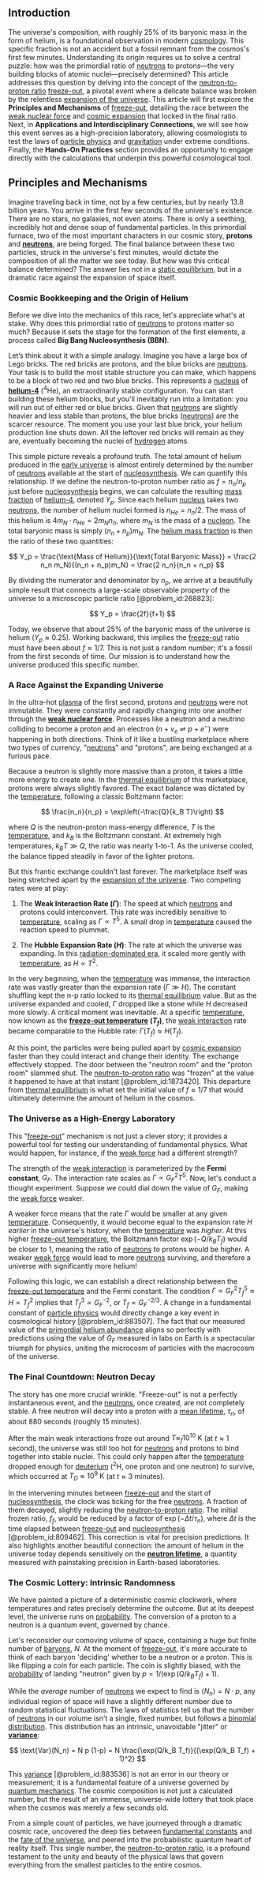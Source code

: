 ## Introduction
The universe's composition, with roughly 25% of its baryonic mass in the form of helium, is a foundational observation in modern [cosmology](@article_id:144426). This specific fraction is not an accident but a fossil remnant from the cosmos's first few minutes. Understanding its origin requires us to solve a central puzzle: how was the primordial ratio of [neutrons](@article_id:147396) to protons—the very building blocks of atomic nuclei—precisely determined? This article addresses this question by delving into the concept of the [neutron-to-proton ratio](@article_id:135742) [freeze-out](@article_id:161267), a pivotal event where a delicate balance was broken by the relentless [expansion of the universe](@article_id:159987). This article will first explore the **Principles and Mechanisms** of [freeze-out](@article_id:161267), detailing the race between the [weak nuclear force](@article_id:157085) and [cosmic expansion](@article_id:160508) that locked in the final ratio. Next, in **Applications and Interdisciplinary Connections**, we will see how this event serves as a high-precision laboratory, allowing cosmologists to test the laws of [particle physics](@article_id:144759) and [gravitation](@article_id:189056) under extreme conditions. Finally, the **Hands-On Practices** section provides an opportunity to engage directly with the calculations that underpin this powerful cosmological tool.

## Principles and Mechanisms

Imagine traveling back in time, not by a few centuries, but by nearly 13.8 billion years. You arrive in the first few seconds of the universe's existence. There are no stars, no galaxies, not even atoms. There is only a seething, incredibly hot and dense soup of fundamental particles. In this primordial furnace, two of the most important characters in our cosmic story, **protons** and **[neutrons](@article_id:147396)**, are being forged. The final balance between these two particles, struck in the universe's first minutes, would dictate the composition of all the matter we see today. But how was this critical balance determined? The answer lies not in a [static equilibrium](@article_id:163004), but in a dramatic race against the expansion of space itself.

### Cosmic Bookkeeping and the Origin of Helium

Before we dive into the mechanics of this race, let's appreciate what's at stake. Why does this primordial ratio of [neutrons](@article_id:147396) to protons matter so much? Because it sets the stage for the formation of the first elements, a process called **Big Bang Nucleosynthesis (BBN)**.

Let’s think about it with a simple analogy. Imagine you have a large box of Lego bricks. The red bricks are protons, and the blue bricks are [neutrons](@article_id:147396). Your task is to build the most stable structure you can make, which happens to be a block of two red and two blue bricks. This represents a [nucleus](@article_id:156116) of **[helium-4](@article_id:194958)** ($^4\text{He}$), an extraordinarily stable configuration. You can start building these helium blocks, but you'll inevitably run into a limitation: you will run out of either red or blue bricks. Given that [neutrons](@article_id:147396) are slightly heavier and less stable than protons, the blue bricks ([neutrons](@article_id:147396)) are the scarcer resource. The moment you use your last blue brick, your helium production line shuts down. All the leftover red bricks will remain as they are, eventually becoming the nuclei of [hydrogen](@article_id:148583) atoms.

This simple picture reveals a profound truth. The total amount of helium produced in the [early universe](@article_id:159674) is almost entirely determined by the number of [neutrons](@article_id:147396) available at the start of [nucleosynthesis](@article_id:161093). We can quantify this relationship. If we define the neutron-to-proton number ratio as $f = n_n/n_p$ just before [nucleosynthesis](@article_id:161093) begins, we can calculate the resulting [mass fraction](@article_id:161081) of [helium-4](@article_id:194958), denoted $Y_p$. Since each helium [nucleus](@article_id:156116) takes two [neutrons](@article_id:147396), the number of helium nuclei formed is $n_{He} = n_n/2$. The mass of this helium is $4 m_N \cdot n_{He} = 2 m_N n_n$, where $m_N$ is the mass of a [nucleon](@article_id:157895). The total baryonic mass is simply $(n_n + n_p) m_N$. The [helium mass fraction](@article_id:198687) is then the ratio of these two quantities:

$$
Y_p = \frac{\text{Mass of Helium}}{\text{Total Baryonic Mass}} = \frac{2 n_n m_N}{(n_n + n_p)m_N} = \frac{2 n_n}{n_n + n_p}
$$

By dividing the numerator and denominator by $n_p$, we arrive at a beautifully simple result that connects a large-scale observable property of the universe to a microscopic particle ratio [@problem_id:268823]:

$$
Y_p = \frac{2f}{f+1}
$$

Today, we observe that about 25% of the baryonic mass of the universe is helium ($Y_p \approx 0.25$). Working backward, this implies the [freeze-out](@article_id:161267) ratio must have been about $f \approx 1/7$. This is not just a random number; it's a fossil from the first seconds of time. Our mission is to understand how the universe produced this specific number.

### A Race Against the Expanding Universe

In the ultra-hot [plasma](@article_id:136188) of the first second, protons and [neutrons](@article_id:147396) were not immutable. They were constantly and rapidly changing into one another through the **[weak nuclear force](@article_id:157085)**. Processes like a neutron and a neutrino colliding to become a proton and an electron ($n + \nu_e \rightleftharpoons p + e^-$) were happening in both directions. Think of it like a bustling marketplace where two types of currency, "[neutrons](@article_id:147396)" and "protons", are being exchanged at a furious pace.

Because a neutron is slightly more massive than a proton, it takes a little more energy to create one. In the [thermal equilibrium](@article_id:141199) of this marketplace, protons were always slightly favored. The exact balance was dictated by the [temperature](@article_id:145715), following a classic Boltzmann factor:

$$
\frac{n_n}{n_p} = \exp\left(-\frac{Q}{k_B T}\right)
$$

where $Q$ is the neutron-proton mass-energy difference, $T$ is the [temperature](@article_id:145715), and $k_B$ is the Boltzmann constant. At extremely high temperatures, $k_B T \gg Q$, the ratio was nearly 1-to-1. As the universe cooled, the balance tipped steadily in favor of the lighter protons.

But this frantic exchange couldn't last forever. The marketplace itself was being stretched apart by the [expansion of the universe](@article_id:159987). Two competing rates were at play:

1.  The **Weak Interaction Rate ($\Gamma$)**: The speed at which [neutrons](@article_id:147396) and protons could interconvert. This rate was incredibly sensitive to [temperature](@article_id:145715), scaling as $\Gamma \propto T^5$. A small drop in [temperature](@article_id:145715) caused the reaction speed to plummet.

2.  The **Hubble Expansion Rate ($H$)**: The rate at which the universe was expanding. In this [radiation-dominated era](@article_id:261392), it scaled more gently with [temperature](@article_id:145715), as $H \propto T^2$.

In the very beginning, when the [temperature](@article_id:145715) was immense, the interaction rate was vastly greater than the expansion rate ($\Gamma \gg H$). The constant shuffling kept the n-p ratio locked to its [thermal equilibrium](@article_id:141199) value. But as the universe expanded and cooled, $\Gamma$ dropped like a stone while $H$ decreased more slowly. A critical moment was inevitable. At a specific [temperature](@article_id:145715), now known as the **[freeze-out temperature](@article_id:157651) ($T_f$)**, the [weak interaction](@article_id:152448) rate became comparable to the Hubble rate: $\Gamma(T_f) \approx H(T_f)$.

At this point, the particles were being pulled apart by [cosmic expansion](@article_id:160508) faster than they could interact and change their identity. The exchange effectively stopped. The door between the "neutron room" and the "proton room" slammed shut. The [neutron-to-proton ratio](@article_id:135742) was "frozen" at the value it happened to have at that instant [@problem_id:1873420]. This departure from [thermal equilibrium](@article_id:141199) is what set the initial value of $f \approx 1/7$ that would ultimately determine the amount of helium in the cosmos.

### The Universe as a High-Energy Laboratory

This "[freeze-out](@article_id:161267)" mechanism is not just a clever story; it provides a powerful tool for testing our understanding of fundamental physics. What would happen, for instance, if the [weak force](@article_id:157620) had a different strength?

The strength of the [weak interaction](@article_id:152448) is parameterized by the **Fermi constant**, $G_F$. The interaction rate scales as $\Gamma \propto G_F^2 T^5$. Now, let's conduct a thought experiment. Suppose we could dial down the value of $G_F$, making the [weak force](@article_id:157620) weaker.

A weaker force means that the rate $\Gamma$ would be smaller at any given [temperature](@article_id:145715). Consequently, it would become equal to the expansion rate $H$ *earlier* in the universe's history, when the [temperature](@article_id:145715) was *higher*. At this higher [freeze-out temperature](@article_id:157651), the Boltzmann factor $\exp(-Q/k_B T_f)$ would be closer to 1, meaning the ratio of [neutrons](@article_id:147396) to protons would be higher. A weaker [weak force](@article_id:157620) would lead to more [neutrons](@article_id:147396) surviving, and therefore a universe with significantly more helium!

Following this logic, we can establish a direct relationship between the [freeze-out temperature](@article_id:157651) and the Fermi constant. The condition $\Gamma \propto G_F^2 T_f^5 \approx H \propto T_f^2$ implies that $T_f^3 \propto G_F^{-2}$, or $T_f \propto G_F^{-2/3}$. A change in a fundamental constant of [particle physics](@article_id:144759) would directly change a key event in cosmological history [@problem_id:883507]. The fact that our measured value of the [primordial helium abundance](@article_id:158106) aligns so perfectly with predictions using the value of $G_F$ measured in labs on Earth is a spectacular triumph for physics, uniting the microcosm of particles with the macrocosm of the universe.

### The Final Countdown: Neutron Decay

The story has one more crucial wrinkle. "Freeze-out" is not a perfectly instantaneous event, and the [neutrons](@article_id:147396), once created, are not completely stable. A free neutron will decay into a proton with a [mean lifetime](@article_id:272919), $\tau_n$, of about 880 seconds (roughly 15 minutes).

After the main weak interactions froze out around $T \approx_f 10^{10} \text{ K}$ (at $t \approx 1$ second), the universe was still too hot for [neutrons](@article_id:147396) and protons to bind together into stable nuclei. This could only happen after the [temperature](@article_id:145715) dropped enough for [deuterium](@article_id:194212) ($^2\text{H}$, one proton and one neutron) to survive, which occurred at $T_D \approx 10^9 \text{ K}$ (at $t \approx 3$ minutes).

In the intervening minutes between [freeze-out](@article_id:161267) and the start of [nucleosynthesis](@article_id:161093), the clock was ticking for the free [neutrons](@article_id:147396). A fraction of them decayed, slightly reducing the [neutron-to-proton ratio](@article_id:135742). The initial frozen ratio, $f_f$, would be reduced by a factor of $\exp(-\Delta t / \tau_n)$, where $\Delta t$ is the time elapsed between [freeze-out](@article_id:161267) and [nucleosynthesis](@article_id:161093) [@problem_id:809462]. This correction is vital for precision predictions. It also highlights another beautiful connection: the amount of helium in the universe today depends sensitively on the **[neutron lifetime](@article_id:159198)**, a quantity measured with painstaking precision in Earth-based laboratories.

### The Cosmic Lottery: Intrinsic Randomness

We have painted a picture of a deterministic cosmic clockwork, where temperatures and rates precisely determine the outcome. But at its deepest level, the universe runs on [probability](@article_id:263106). The conversion of a proton to a neutron is a quantum event, governed by chance.

Let's reconsider our comoving volume of space, containing a huge but finite number of [baryons](@article_id:193238), $N$. At the moment of [freeze-out](@article_id:161267), it's more accurate to think of each baryon 'deciding' whether to be a neutron or a proton. This is like flipping a coin for each particle. The coin is slightly biased, with the [probability](@article_id:263106) of landing "neutron" given by $p = 1 / (\exp(Q/k_B T_f) + 1)$.

While the *average* number of [neutrons](@article_id:147396) we expect to find is $\langle N_n \rangle = N \cdot p$, any individual region of space will have a slightly different number due to random statistical fluctuations. The laws of statistics tell us that the number of [neutrons](@article_id:147396) in our volume isn't a single, fixed number, but follows a [binomial distribution](@article_id:140687). This distribution has an intrinsic, unavoidable "jitter" or **[variance](@article_id:148683)**:

$$
\text{Var}(N_n) = N p (1-p) = N \frac{\exp(Q/k_B T_f)}{(\exp(Q/k_B T_f) + 1)^2}
$$

This [variance](@article_id:148683) [@problem_id:883536] is not an error in our theory or measurement; it is a fundamental feature of a universe governed by [quantum mechanics](@article_id:141149). The cosmic composition is not just a calculated number, but the result of an immense, universe-wide lottery that took place when the cosmos was merely a few seconds old.

From a simple count of particles, we have journeyed through a dramatic cosmic race, uncovered the deep ties between [fundamental constants](@article_id:148280) and the [fate of the universe](@article_id:158881), and peered into the probabilistic quantum heart of reality itself. This single number, the [neutron-to-proton ratio](@article_id:135742), is a profound testament to the unity and beauty of the physical laws that govern everything from the smallest particles to the entire cosmos.

